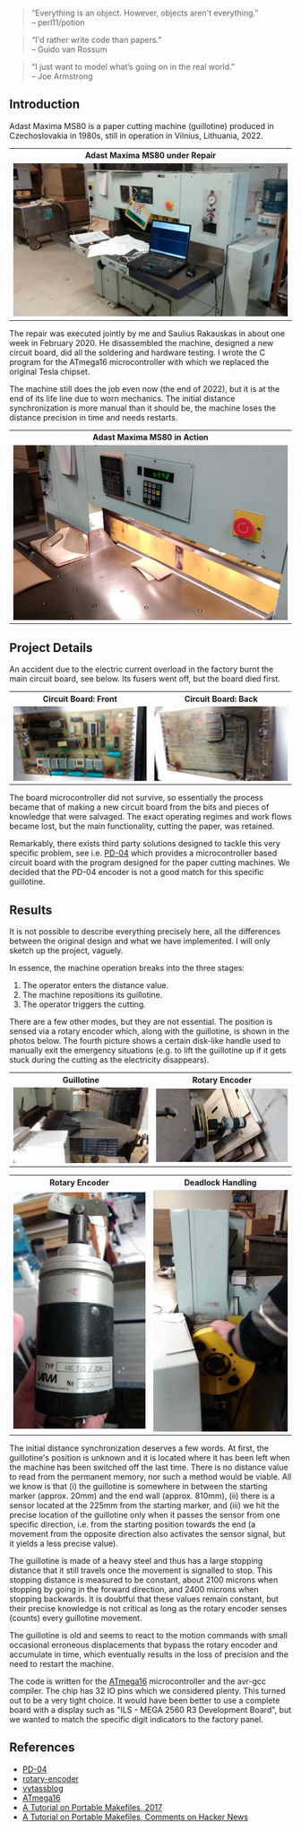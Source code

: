 > “Everything is an object. However, objects aren't everything.” <br> &ndash; perl11/potion

> “I'd rather write code than papers.” <br> &ndash; Guido van Rossum

> “I just want to model what’s going on in the real world.” <br> &ndash; Joe Armstrong

## Introduction

Adast Maxima MS80 is a paper cutting machine (guillotine) produced in Czechoslovakia in 1980s, still in operation in Vilnius, Lithuania, 2022.

<table>
<tr>
<th style="text-align:center"> Adast Maxima MS80 under Repair</th>
</tr>
<tr>
<td>
<img src="./images/adastMain.jpg"  alt="Adast Maxima MS80 under Repair" width="100%" >
</td>
</tr>
</table>

The repair was executed jointly by me and Saulius Rakauskas in about one week in February 2020. He disassembled the machine, designed a new circuit board, did all the soldering and hardware testing. I wrote the C program for the ATmega16 microcontroller with which we replaced the original Tesla chipset. 

The machine still does the job even now (the end of 2022), but it is at the end of its life line due to worn mechanics. The initial distance synchronization is more manual than it should be, the machine loses the distance precision in time and needs restarts.

<table>
<tr>
<th style="text-align:center"> Adast Maxima MS80 in Action</th>
</tr>
<tr>
<td>
<img src="./images/adastAction.jpg"  alt="Adast Maxima MS80 in Action" width="100%" >
</td>
</tr>
</table>

## Project Details

An accident due to the electric current overload in the factory burnt the main circuit board, see below. Its fusers went off, but the board died first.

<table>
<tr>
<th style="text-align:center"> Circuit Board: Front </th>
<th style="text-align:center"> Circuit Board: Back </th>
</tr>
<tr>
<td>

<img src="./images/adastFront.jpg"  alt="Adast electric circuit board burnt front" width="100%" >

</td>
<td>

<img src="./images/adastBack.jpg"  alt="Adast electric circuit board burnt back" width="100%" >

</td>
</tr>
</table>

The board microcontroller did not survive, so essentially the process became that of making a new circuit board from the bits and pieces of knowledge that were salvaged. The exact operating regimes and work flows became lost, but the main functionality, cutting the paper, was retained.

Remarkably, there exists third party solutions designed to tackle this very specific problem, see i.e. [PD-04][1] which provides a microcontroller based circuit board with the program designed for the paper cutting machines. We decided that the PD-04 encoder is not a good match for this specific guillotine.

## Results

It is not possible to describe everything precisely here, all the differences between the original design and what we have implemented. I will only sketch up the project, vaguely.

In essence, the machine operation breaks into the three stages:
1. The operator enters the distance value.
2. The machine repositions its guillotine.
3. The operator triggers the cutting.

There are a few other modes, but they are not essential. The position is sensed via a rotary encoder which, along with the guillotine, is shown in the photos below. The fourth picture shows a certain disk-like handle used to manually exit the emergency situations (e.g. to lift the guillotine up if it gets stuck during the cutting as the electricity disappears).

<table>
<tr>
<th> Guillotine </th>
<th> Rotary Encoder</th>
</tr>
<tr>
<td>

<img src="./images/adastKnife.jpg"  alt="Adast guillotine" width="100%" >

</td>
<td>

<img src="./images/adastCounterZoom.jpg"  alt="Adast encoder" width="100%" >

</td>
</tr>
</table>

<table>
<tr>
<th> Rotary Encoder </th>
<th> Deadlock Handling </th>
</tr>
<tr>
<td>

<img src="./images/adastCounterRemoved.jpg"  alt="Adast circuit diagram part 1" width="100%" >

</td>
<td>

<img src="./images/adastDeadlockHandle.jpg"  alt="Adast circuit diagram part 2" width="100%" >

</td>
</tr>
</table>

The initial distance synchronization deserves a few words. At first, the guillotine's position is unknown and it is located where it has been left when the machine has been switched off the last time. There is no distance value to read from the permanent memory, nor such a method would be viable. All we know is that (i) the guillotine is somewhere in between the starting marker (approx. 20mm) and the end wall (approx. 810mm), (ii) there is a sensor located at the 225mm from the starting marker, and (iii) we hit the precise location of the guillotine only when it passes the sensor from one specific direction, i.e. from the starting position towards the end (a movement from the opposite direction also activates the sensor signal, but it yields a less precise value).

The guillotine is made of a heavy steel and thus has a large stopping distance that it still travels once the movement is signalled to stop. This stopping distance is measured to be constant, about 2100 microns when stopping by going in the forward direction, and 2400 microns when stopping backwards. It is doubtful that these values remain constant, but their precise knowledge is not critical as long as the rotary encoder senses (counts) every guillotine movement.

The guillotine is old and seems to react to the motion commands with small occasional erroneous displacements that bypass the rotary encoder and accumulate in time, which eventually results in the loss of precision and the need to restart the machine.

The code is written for the [ATmega16][4] microcontroller and the avr-gcc compiler. The chip has 32 IO pins which we considered plenty. This turned out to be a very tight choice. It would have been better to use a complete board with a display such as "ILS - MEGA 2560 R3 Development Board", but we wanted to match the specific digit indicators to the factory panel.

## References

- [PD-04][1]
- [rotary-encoder][2]
- [vytassblog][3]
- [ATmega16][4]
- [A Tutorial on Portable Makefiles, 2017](https://nullprogram.com/blog/2017/08/20/)
- [A Tutorial on Portable Makefiles, Comments on Hacker News](https://news.ycombinator.com/item?id=32303193)

[1]: https://www.en.chip-elektronika.pl/readers-programmers-for-paper-cutters/control-system-pd-04/
[2]: https://howtomechatronics.com/tutorials/arduino/rotary-encoder-works-use-arduino/
[3]: http://blog.elektronika.lt/vytassblog/?page_id=113
[4]: https://components101.com/microcontrollers/atmega16-pinout-features-datasheet
